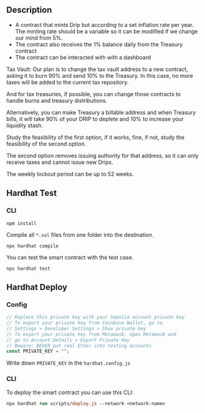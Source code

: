 ## Description

- A contract that mints Drip but according to a set inflation rate per year. The minting rate should be a variable so it can be modified if we change our mind from 5%.
- The contract also receives the 1% balance daily from the Treasury contract
- The contract can be interacted with with a dashboard

Tax Vault: Our plan is to change the tax vault address to a new contract, asking it to burn 90% and send 10% to the Treasury. In this case, no more taxes will be added to the current tax repository. 

And for tax treasuries, if possible, you can change those contracts to handle burns and treasury distributions. 

Alternatively, you can make Treasury a billable address and when Treasury bills, it will take 90% of your DRIP to deplete and 10% to increase your liquidity stash. 

Study the feasibility of the first option, if it works, fine, if not, study the feasibility of the second option. 

The second option removes issuing authority for that address, so it can only receive taxes and cannot issue new Drips.

The weekly lockout period can be up to 52 weeks.

## Hardhat Test

### CLI

`npm install`

Compile all `*.sol` files from one folder into the destination.

`npx hardhat compile`

You can test the smart contract with the test case.

`npx hardhat test`


## Hardhat Deploy

### Config
```js
// Replace this private key with your Sepolia account private key
// To export your private key from Coinbase Wallet, go to
// Settings > Developer Settings > Show private key
// To export your private key from Metamask, open Metamask and
// go to Account Details > Export Private Key
// Beware: NEVER put real Ether into testing accounts
const PRIVATE_KEY = "";
```
Write down `PRIVATE_KEY` in the `hardhat.config.js`

### CLI

To deploy the smart contract you can use this CLI:

```ps
npx hardhat run scripts/deploy.js --network <network-name>
```

